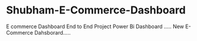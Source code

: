 # Shubham-E-Commerce-Dashboard
E commerce Dashboard
End to End Project Power Bi Dashboard
.....
New E-Commerce Dahsborard.....
